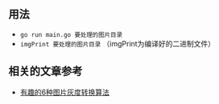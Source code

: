 ## 用法
* `go run main.go 要处理的图片目录`
* `imgPrint 要处理的图片目录` （imgPrint为编译好的二进制文件）

## 相关的文章参考
* [有趣的6种图片灰度转换算法](https://blog.csdn.net/weixin_33759269/article/details/89064157)